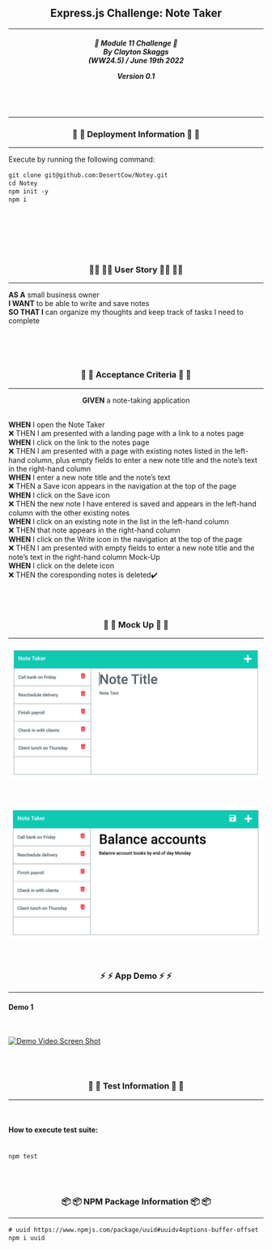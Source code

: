 <h2 align="center">Express.js Challenge: Note Taker</h2>

---

<div align="center">

<h5 align="center">

💼 Module 11 Challenge 💼<br>
By Clayton Skaggs<br>
(WW24.5) / June 19th 2022

Version 0.1</h5>
</div>

<br>
<br>

---

<h3 align="center">🚀 🚀 Deployment Information 🚀 🚀</h3>

---

Execute by running the following command:

````
git clone git@github.com:DesertCow/Notey.git
cd Notey
npm init -y
npm i


````

<br>
<br>
<br>
<br>

<h3 align="center">🧙‍♂️ 🧙‍♂️ User Story 🧙‍♂️ 🧙‍♂️</h3>

----

<p><b>AS A</b> small business owner<br>
<b>I WANT</b> to be able to write and save notes<br>
<b>SO THAT I</b> can organize my thoughts and keep track of tasks I need to complete</p>

<br>
<br>
<br>

<h3 align="center">🌟 🌟 Acceptance Criteria 🌟 🌟</h3>

---
<p align="center"> <b>GIVEN</b> a note-taking application<br><br></p>
<p align="left"><b>WHEN</b> I open the Note Taker<br>
❌  THEN I am presented with a landing page with a link to a notes page<br>
<b>WHEN</b> I click on the link to the notes page<br>
❌  THEN I am presented with a page with existing notes listed in the left-hand column, plus empty fields to enter a new note title and the note’s text in the right-hand column<br>
<b>WHEN</b> I enter a new note title and the note’s text<br>
❌  THEN a Save icon appears in the navigation at the top of the page<br>
<b>WHEN</b> I click on the Save icon<br>
❌  THEN the new note I have entered is saved and appears in the left-hand column with the other existing notes<br>
<b>WHEN</b> I click on an existing note in the list in the left-hand column<br>
❌ THEN that note appears in the right-hand column<br>
<b>WHEN</b> I click on the Write icon in the navigation at the top of the page<br>
❌ THEN I am presented with empty fields to enter a new note title and the note’s text in the right-hand column Mock-Up<br>
<b>WHEN</b> I click on the delete icon<br>
❌ THEN the coresponding notes is deleted✔️<br>
<br>
<br>
<br>

<h3 align="center">📐 📐 Mock Up 📐 📐</h3>

---
<p align="center">
  <img src="./Develop/public/assets/img/Mockup-01.png" alt="Mock Up of App" width="650")
</p>

<br>
<br>
<br>

<p align="center">
  <img src="./Develop/public/assets/img/Mockup-02.png" alt="Mock Up of App" width="650")
</p>

<br>
<br>
<br>

<h3 align="center">⚡ ⚡ App Demo ⚡ ⚡</h3>

---
<h4>Demo 1</h4><br>

[![Demo Video Screen Shot](https://img.youtube.com/vi/##VIDEONAME/0.jpg)](https://www.youtube.com/watch?v=##VIDEONAME)


<br>
<br>

<h3 align="center">🧪 🧪 Test Information 🧪 🧪</h3>

-----

<br>

<h4>How to execute test suite:</h4>

````

npm test

````

<br>
<br>

<h3 align="center">📦 📦 NPM Package Information 📦 📦</h3>

-----

````
# uuid https://www.npmjs.com/package/uuid#uuidv4options-buffer-offset
npm i uuid

````



<br>

<br>
<br>
